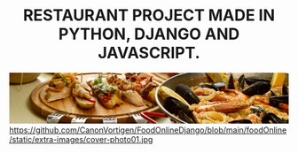 <h1 align='center'>RESTAURANT PROJECT MADE IN PYTHON, DJANGO AND JAVASCRIPT.</h1>

![download](https://github.com/CanonVortigen/FoodOnlineDjango/blob/main/foodOnline/static/extra-images/cover-photo01.jpg)
https://github.com/CanonVortigen/FoodOnlineDjango/blob/main/foodOnline/static/extra-images/cover-photo01.jpg
